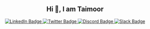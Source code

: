 <div id="badges" align="center">
  <h2>Hi &#128075, I am Taimoor</h2>
  <a href="https://www.linkedin.com/in/taimoord">
    <img src="https://img.shields.io/badge/LinkedIn-black?style=for-the-badge&logo=linkedin&logoColor=blue" alt="LinkedIn Badge"/>
  </a>
  <a href="https://twitter.com/serpentbytes">
    <img src="https://img.shields.io/badge/Twitter-white?style=for-the-badge&logo=twitter&logoColor=blue" alt="Twitter Badge"/>
  </a>
  <a href="https://discord.com/users/1023812899510157342">
    <img src="https://img.shields.io/badge/Discord-green?style=for-the-badge&logo=discord&logoColor=white" alt="Discord Badge"/>
  </a>
  <a href="your-twitter-URL">
    <img src="https://img.shields.io/badge/Slack-indigo?style=for-the-badge&logo=slack&logoColor=yellow" alt="Slack Badge"/>
  </a>
</div>

